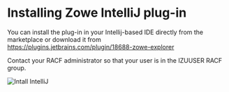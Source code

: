 # Installing Zowe IntelliJ plug-in

You can install the plug-in in your Intellij-based IDE directly from the marketplace or download it from https://plugins.jetbrains.com/plugin/18688-zowe-explorer

Contact your RACF administrator so that your user is in the IZUUSER RACF group. 

![Intall IntelliJ](/v2.4.x/images/intellij/intellij-install.gif)
